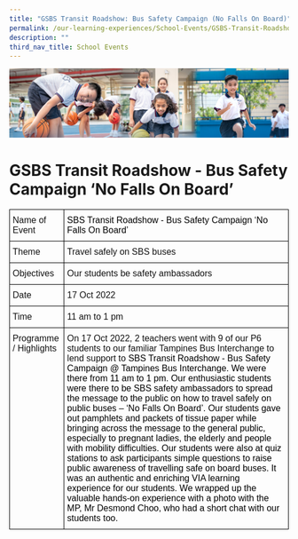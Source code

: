 ```yaml
---
title: "GSBS Transit Roadshow: Bus Safety Campaign (No Falls On Board)"
permalink: /our-learning-experiences/School-Events/GSBS-Transit-Roadshow-Bus-Safety-Campaign-No-Falls-On-Board/
description: ""
third_nav_title: School Events
---
```

![](/images/Our%20Learning%20Experiences.jpg)

GSBS Transit Roadshow - Bus Safety Campaign ‘No Falls On Board’
===============================================================

<style type="text/css">
.tg  {border-collapse:collapse;border-spacing:0;}
.tg td{border-color:black;border-style:solid;border-width:1px;font-family:Arial, sans-serif;font-size:14px;
  overflow:hidden;padding:10px 5px;word-break:normal;}
.tg th{border-color:black;border-style:solid;border-width:1px;font-family:Arial, sans-serif;font-size:14px;
  font-weight:normal;overflow:hidden;padding:10px 5px;word-break:normal;}
.tg .tg-k7n2{color:#121212;font-size:16px;text-align:left;vertical-align:top}
</style>
<table class="tg">
<thead>
  <tr>
    <th class="tg-k7n2">Name of Event</th>
    <th class="tg-k7n2"><span style="color:black">SBS Transit Roadshow - Bus Safety Campaign ‘No Falls On Board’</span></th>
  </tr>
</thead>
<tbody>
  <tr>
    <td class="tg-k7n2">Theme</td>
    <td class="tg-k7n2">Travel safely on SBS buses</td>
  </tr>
  <tr>
    <td class="tg-k7n2">Objectives</td>
    <td class="tg-k7n2">Our students be safety ambassadors </td>
  </tr>
  <tr>
    <td class="tg-k7n2">Date</td>
    <td class="tg-k7n2">17 Oct 2022</td>
  </tr>
  <tr>
    <td class="tg-k7n2">Time</td>
    <td class="tg-k7n2">11 am to 1 pm</td>
  </tr>
  <tr>
    <td class="tg-k7n2">Programme / Highlights<br> </td>
    <td class="tg-k7n2">On 17 Oct 2022, 2 teachers went with 9 of our P6 students to our familiar Tampines Bus Interchange to lend support to <span style="color:black">SBS Transit Roadshow - Bus Safety Campaign @ Tampines Bus Interchange. We were there from 11 am to 1 pm. Our enthusiastic students were there to be SBS safety ambassadors to spread the message to the public on how to travel safely on public buses – ‘No Falls On Board’. Our students gave out pamphlets and packets of tissue paper while bringing across the message to the general public, especially to pregnant ladies, the elderly and people with mobility difficulties. Our students were also at quiz stations to ask participants simple questions to raise public awareness of travelling safe on board buses. It was an authentic and enriching VIA learning experience for our students. We wrapped up the valuable hands-on experience with a photo with the MP, Mr Desmond Choo, who had a short chat with our students too.</span></td>
  </tr>
</tbody>
</table>